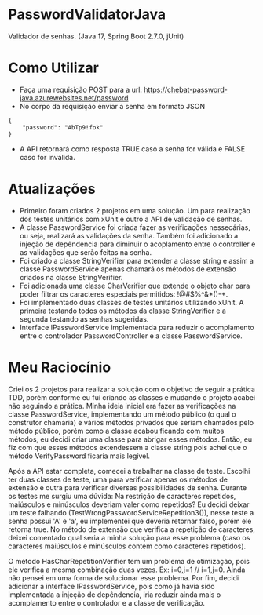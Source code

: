 # PasswordValidatorJava
Validador de senhas. (Java 17, Spring Boot 2.7.0, jUnit)

# Como Utilizar
- Faça uma requisição POST para a url: https://chebat-password-java.azurewebsites.net/password
- No corpo da requisição enviar a senha em  formato JSON
```
{
    "password": "AbTp9!fok"
}
```
- A API retornará como resposta TRUE caso a senha for válida e FALSE caso for inválida.

# Atualizações
- Primeiro foram criados 2 projetos em uma solução. Um para realização dos testes unitários com xUnit e outro a API de validação de senhas. 
- A classe PasswordService foi criada fazer as verificações nessecárias, ou seja, realizará as validações da senha. Também foi adicionado a injeção de depêndencia para diminuir o acoplamento entre o controller e as validações que serão feitas na senha. 
- Foi criado a classe StringVerifier para extender a classe string e assim a classe PasswordService apenas chamará os métodos de extensão criados na classe StringVerifier.
- Foi adicionada uma classe CharVerifier que extende o objeto char para poder filtrar os caracteres especiais permitidos: !@#$%^&*()-+.
- Foi implementado duas classes de testes unitários utilizando xUnit. A primeira testando todos os métodos da classe StringVerifier e a segunda testando as senhas sugeridas. 
- Interface IPasswordService implementada para reduzir o acomplamento entre o controlador PasswordController e a classe PasswordService.

# Meu Raciocínio
Criei os 2 projetos para realizar a solução com o objetivo de seguir a prática TDD, porém conforme eu fui criando as classes e mudando o projeto acabei não seguindo a prática.
Minha ideia inicial era fazer as verificações na classe PasswordService, implementando um método público (o qual o construtor chamaria) e vários métodos privados que seriam chamados pelo método público, porém como a classe acabou ficando com muitos métodos, eu decidi criar uma classe para abrigar esses métodos. Então, eu fiz com que esses métodos extendessem a classe string pois achei que o método VerifyPassword ficaria mais legível. 

Após a API estar completa, comecei a trabalhar na classe de teste. Escolhi ter duas classes de teste, uma para verificar apenas os métodos de extensão e outra para verificar diversas possibilidades de senha. Durante os testes me surgiu uma dúvida: Na restrição de caracteres repetidos, maiúsculos e minúsculos deveriam valer como repetidos? Eu decidi deixar um teste falhando (TestWrongPasswordServiceRepetition3()), nesse teste a senha possui 'A' e 'a', eu implementei que deveria retornar falso, porém ele retorna true. No método de extensão que verifica a repetição de caracteres, deixei comentado qual seria a minha solução para esse problema (caso os caracteres maiúsculos e minúsculos contem como caracteres repetidos).

O método HasCharRepetitionVerifier tem um problema de otimização, pois ele verifica a mesma combinação duas vezes. Ex: i=0,j=1 // i=1,j=0. Ainda não pensei em uma forma de solucionar esse problema.
Por fim, decidi adicionar a interface IPasswordService, pois como já havia sido implementada a injeção de depêndencia, iria reduzir ainda mais o acomplamento entre o controlador e a classe de verificação.